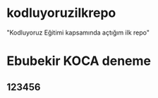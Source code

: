 # kodluyoruzilkrepo
"Kodluyoruz Eğitimi kapsamında açtığım ilk repo"
# Ebubekir KOCA deneme
## 123456

